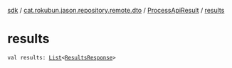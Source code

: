 [sdk](../../index.md) / [cat.rokubun.jason.repository.remote.dto](../index.md) / [ProcessApiResult](index.md) / [results](./results.md)

# results

`val results: `[`List`](https://kotlinlang.org/api/latest/jvm/stdlib/kotlin.collections/-list/index.html)`<`[`ResultsResponse`](../-results-response/index.md)`>`